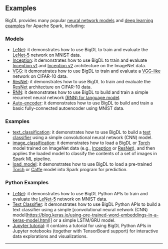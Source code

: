 
## Examples 

BigDL provides many popular [neural network models](https://github.com/intel-analytics/BigDL/tree/master/spark/dl/src/main/scala/com/intel/analytics/bigdl/models) and [deep learning examples](https://github.com/intel-analytics/BigDL/tree/master/spark/dl/src/main/scala/com/intel/analytics/bigdl/example) for Apache Spark, including: 
### Models
  * [LeNet](https://github.com/intel-analytics/BigDL/tree/master/spark/dl/src/main/scala/com/intel/analytics/bigdl/models/lenet): it demonstrates how to use BigDL to train and evaluate the [LeNet-5](http://yann.lecun.com/exdb/lenet/) network on MNIST data.
  * [Inception](https://github.com/intel-analytics/BigDL/tree/master/spark/dl/src/main/scala/com/intel/analytics/bigdl/models/inception): it demonstrates how to use BigDL to train and evaluate [Inception v1](https://arxiv.org/abs/1409.4842) and [Inception v2](https://arxiv.org/abs/1502.03167) architecture on the ImageNet data.
  * [VGG](https://github.com/intel-analytics/BigDL/tree/master/spark/dl/src/main/scala/com/intel/analytics/bigdl/models/vgg): it demonstrates how to use BigDL to train and evaluate a [VGG-like](http://torch.ch/blog/2015/07/30/cifar.html) network on CIFAR-10 data.
  * [ResNet](https://github.com/intel-analytics/BigDL/tree/master/spark/dl/src/main/scala/com/intel/analytics/bigdl/models/resnet): it demonstrates how to use BigDL to train and evaluate the [ResNet](https://arxiv.org/abs/1512.03385) architecture on CIFAR-10 data.
  * [RNN](https://github.com/intel-analytics/BigDL/tree/master/spark/dl/src/main/scala/com/intel/analytics/bigdl/models/rnn): it demonstrates how to use BigDL to build and train a simple recurrent neural network [(RNN) for language model](http://www.fit.vutbr.cz/research/groups/speech/publi/2010/mikolov_interspeech2010_IS100722.pdf).
  * [Auto-encoder](https://github.com/intel-analytics/BigDL/tree/master/spark/dl/src/main/scala/com/intel/analytics/bigdl/models/autoencoder): it demonstrates how to use BigDL to build and train a basic fully-connected autoencoder using MNIST data.

### Examples
  * [text_classification](https://github.com/intel-analytics/BigDL/tree/master/spark/dl/src/main/scala/com/intel/analytics/bigdl/example/textclassification): it demonstrates how to use BigDL to build a [text classifier](https://blog.keras.io/using-pre-trained-word-embeddings-in-a-keras-model.html) using a simple convolutional neural network (CNN) model.
  * [image_classification](https://github.com/intel-analytics/BigDL/tree/master/spark/dl/src/main/scala/com/intel/analytics/bigdl/example/imageclassification): it demonstrates how to load a BigDL or [Torch](http://torch.ch/) model trained on ImageNet data (e.g., [Inception](https://arxiv.org/abs/1409.4842) or [ResNet](https://arxiv.org/abs/1512.03385)), and then applies the loaded model to classify the contents of a set of images in Spark ML pipeline.
  * [load_model](https://github.com/intel-analytics/BigDL/tree/master/spark/dl/src/main/scala/com/intel/analytics/bigdl/example/loadmodel): it demonstrates how to use BigDL to load a pre-trained [Torch](http://torch.ch/) or [Caffe](http://caffe.berkeleyvision.org/) model into Spark program for prediction.

### Python Examples
  * [LeNet](https://github.com/intel-analytics/BigDL/tree/master/pyspark/dl/models/lenet): it demonstrates how to use BigDL Python APIs to train and evaluate the [LeNet-5](http://yann.lecun.com/exdb/lenet/) network on MNIST data.
  * [Text Classifier](https://github.com/intel-analytics/BigDL/tree/master/pyspark/dl/models/textclassifier):  it demonstrates how to use BigDL Python APIs to build a text classifier using a simple [convolutional neural network (CNN) model(https://blog.keras.io/using-pre-trained-word-embeddings-in-a-keras-model.html)] or a simple LSTM/GRU model.
  * [Jupyter tutorial](https://github.com/intel-analytics/BigDL/blob/branch-0.1/pyspark/dl/example/tutorial/simple_text_classification/text_classfication.ipynb): it contains a tutorial for using BigDL Python APIs in Jupyter notebooks (together with TensorBoard support) for interactive data explorations and visualizations.  
---
